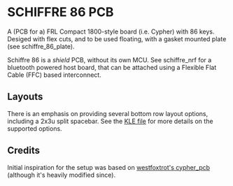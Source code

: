 # SCHIFFRE 86 PCB
A (PCB for a) FRL Compact 1800-style board (i.e. Cypher) with 86 keys.
Desiged with flex cuts, and to be used floating, with a gasket mounted plate (see schiffre_86_plate).

Schiffre 86 is a *shield* PCB, without its own MCU.
See schiffre_nrf for a bluetooth powered host board, that can be attached using a Flexible Flat Cable (FFC) based interconnect.

## Layouts
There is an emphasis on providing several bottom row layout options, including a 2x3u split spacebar.
See the [KLE file](http://www.keyboard-layout-editor.com/#/gists/19b67d0e8a5331e922c6eb11a3dd6522) for more details on the supported options.

## Credits
Initial inspiration for the setup was based on [westfoxtrot's cypher_pcb](https://github.com/westfoxtrot/cypher_pcb) (although it's heavily modified since).